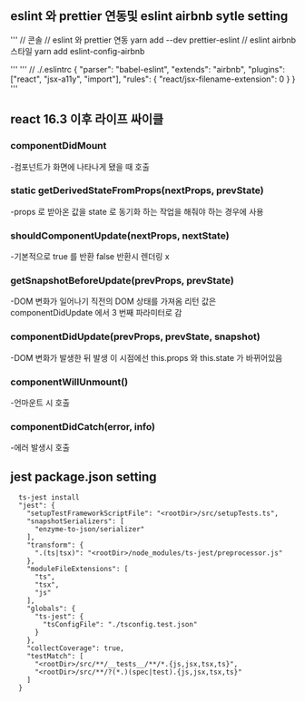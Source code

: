 ## eslint 와 prettier 연동및 eslint airbnb sytle setting

'''
// 콘솔
// eslint 와 prettier 연동
yarn add --dev prettier-eslint
// eslint airbnb 스타일
yarn add eslint-config-airbnb

'''
'''
// ./.eslintrc
{
"parser": "babel-eslint",
"extends": "airbnb",
"plugins": ["react", "jsx-a11y", "import"],
"rules": {
"react/jsx-filename-extension": 0
}
}
'''

## react 16.3 이후 라이프 싸이클

### componentDidMount

-컴포넌트가 화면에 나타나게 됐을 때 호출

### static getDerivedStateFromProps(nextProps, prevState)

-props 로 받아온 값을 state 로 동기화 하는 작업을 해줘야 하는 경우에 사용

### shouldComponentUpdate(nextProps, nextState)

-기본적으로 true 를 반환 false 반환시 렌더링 x

### getSnapshotBeforeUpdate(prevProps, prevState)

-DOM 변화가 일어나기 직전의 DOM 상태를 가져옴 리턴 값은 componentDidUpdate 에서 3 번째 파라미터로 감

### componentDidUpdate(prevProps, prevState, snapshot)

-DOM 변화가 발생한 뒤 발생 이 시점에선 this.props 와 this.state 가 바뀌어있음

### componentWillUnmount()

-언마운트 시 호출

### componentDidCatch(error, info)

-에러 발생시 호출

## jest package.json setting

```
  ts-jest install
  "jest": {
    "setupTestFrameworkScriptFile": "<rootDir>/src/setupTests.ts",
    "snapshotSerializers": [
      "enzyme-to-json/serializer"
    ],
    "transform": {
      ".(ts|tsx)": "<rootDir>/node_modules/ts-jest/preprocessor.js"
    },
    "moduleFileExtensions": [
      "ts",
      "tsx",
      "js"
    ],
    "globals": {
      "ts-jest": {
        "tsConfigFile": "./tsconfig.test.json"
      }
    },
    "collectCoverage": true,
    "testMatch": [
      "<rootDir>/src/**/__tests__/**/*.{js,jsx,tsx,ts}",
      "<rootDir>/src/**/?(*.)(spec|test).{js,jsx,tsx,ts}"
    ]
  }
```

